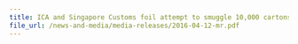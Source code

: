 ```yaml
---
title: ICA and Singapore Customs foil attempt to smuggle 10,000 cartons of contraband cigarettes through Tuas Checkpoint 
file_url: /news-and-media/media-releases/2016-04-12-mr.pdf
---
```

